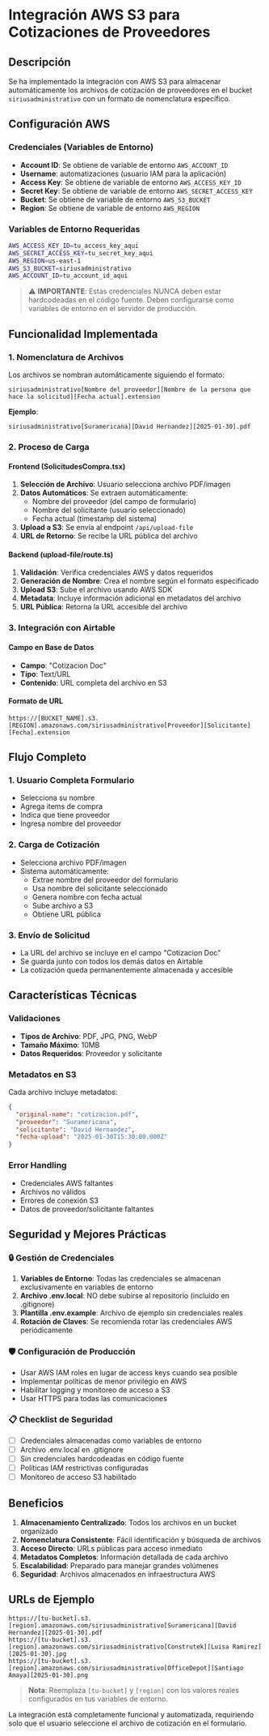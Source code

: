 # Integración AWS S3 para Cotizaciones de Proveedores

## Descripción
Se ha implementado la integración con AWS S3 para almacenar automáticamente los archivos de cotización de proveedores en el bucket `siriusadministrativo` con un formato de nomenclatura específico.

## Configuración AWS

### Credenciales (Variables de Entorno)
- **Account ID**: Se obtiene de variable de entorno `AWS_ACCOUNT_ID`
- **Username**: automatizaciones (usuario IAM para la aplicación)
- **Access Key**: Se obtiene de variable de entorno `AWS_ACCESS_KEY_ID`
- **Secret Key**: Se obtiene de variable de entorno `AWS_SECRET_ACCESS_KEY`
- **Bucket**: Se obtiene de variable de entorno `AWS_S3_BUCKET`
- **Region**: Se obtiene de variable de entorno `AWS_REGION`

### Variables de Entorno Requeridas
```bash
AWS_ACCESS_KEY_ID=tu_access_key_aqui
AWS_SECRET_ACCESS_KEY=tu_secret_key_aqui
AWS_REGION=us-east-1
AWS_S3_BUCKET=siriusadministrativo
AWS_ACCOUNT_ID=tu_account_id_aqui
```

> ⚠️ **IMPORTANTE**: Estas credenciales NUNCA deben estar hardcodeadas en el código fuente. Deben configurarse como variables de entorno en el servidor de producción. 

## Funcionalidad Implementada

### 1. Nomenclatura de Archivos
Los archivos se nombran automáticamente siguiendo el formato:
```
siriusadministrativo[Nombre del proveedor][Nombre de la persona que hace la solicitud][Fecha actual].extension
```

**Ejemplo**:
```
siriusadministrativo[Suramericana][David Hernandez][2025-01-30].pdf
```

### 2. Proceso de Carga

#### Frontend (SolicitudesCompra.tsx)
1. **Selección de Archivo**: Usuario selecciona archivo PDF/imagen
2. **Datos Automáticos**: Se extraen automáticamente:
   - Nombre del proveedor (del campo de formulario)
   - Nombre del solicitante (usuario seleccionado)
   - Fecha actual (timestamp del sistema)
3. **Upload a S3**: Se envía al endpoint `/api/upload-file`
4. **URL de Retorno**: Se recibe la URL pública del archivo

#### Backend (upload-file/route.ts)
1. **Validación**: Verifica credenciales AWS y datos requeridos
2. **Generación de Nombre**: Crea el nombre según el formato especificado
3. **Upload S3**: Sube el archivo usando AWS SDK
4. **Metadata**: Incluye información adicional en metadatos del archivo
5. **URL Pública**: Retorna la URL accesible del archivo

### 3. Integración con Airtable

#### Campo en Base de Datos
- **Campo**: "Cotizacion Doc"
- **Tipo**: Text/URL
- **Contenido**: URL completa del archivo en S3

#### Formato de URL
```
https://[BUCKET_NAME].s3.[REGION].amazonaws.com/siriusadministrativo[Proveedor][Solicitante][Fecha].extension
```

## Flujo Completo

### 1. Usuario Completa Formulario
- Selecciona su nombre
- Agrega items de compra
- Indica que tiene proveedor
- Ingresa nombre del proveedor

### 2. Carga de Cotización
- Selecciona archivo PDF/imagen
- Sistema automáticamente:
  - Extrae nombre del proveedor del formulario
  - Usa nombre del solicitante seleccionado
  - Genera nombre con fecha actual
  - Sube archivo a S3
  - Obtiene URL pública

### 3. Envío de Solicitud
- La URL del archivo se incluye en el campo "Cotizacion Doc"
- Se guarda junto con todos los demás datos en Airtable
- La cotización queda permanentemente almacenada y accesible

## Características Técnicas

### Validaciones
- **Tipos de Archivo**: PDF, JPG, PNG, WebP
- **Tamaño Máximo**: 10MB
- **Datos Requeridos**: Proveedor y solicitante

### Metadatos en S3
Cada archivo incluye metadatos:
```json
{
  "original-name": "cotizacion.pdf",
  "proveedor": "Suramericana",
  "solicitante": "David Hernandez",
  "fecha-upload": "2025-01-30T15:30:00.000Z"
}
```

### Error Handling
- Credenciales AWS faltantes
- Archivos no válidos
- Errores de conexión S3
- Datos de proveedor/solicitante faltantes

## Seguridad y Mejores Prácticas

### 🔒 Gestión de Credenciales
1. **Variables de Entorno**: Todas las credenciales se almacenan exclusivamente en variables de entorno
2. **Archivo .env.local**: NO debe subirse al repositorio (incluido en .gitignore)
3. **Plantilla .env.example**: Archivo de ejemplo sin credenciales reales
4. **Rotación de Claves**: Se recomienda rotar las credenciales AWS periódicamente

### 🛡️ Configuración de Producción
- Usar AWS IAM roles en lugar de access keys cuando sea posible
- Implementar políticas de menor privilegio en AWS
- Habilitar logging y monitoreo de acceso a S3
- Usar HTTPS para todas las comunicaciones

### 📋 Checklist de Seguridad
- [ ] Credenciales almacenadas como variables de entorno
- [ ] Archivo .env.local en .gitignore
- [ ] Sin credenciales hardcodeadas en código fuente
- [ ] Políticas IAM restrictivas configuradas
- [ ] Monitoreo de acceso S3 habilitado

## Beneficios

1. **Almacenamiento Centralizado**: Todos los archivos en un bucket organizado
2. **Nomenclatura Consistente**: Fácil identificación y búsqueda de archivos
3. **Acceso Directo**: URLs públicas para acceso inmediato
4. **Metadatos Completos**: Información detallada de cada archivo
5. **Escalabilidad**: Preparado para manejar grandes volúmenes
6. **Seguridad**: Archivos almacenados en infraestructura AWS

## URLs de Ejemplo

```
https://[tu-bucket].s3.[region].amazonaws.com/siriusadministrativo[Suramericana][David Hernandez][2025-01-30].pdf
https://[tu-bucket].s3.[region].amazonaws.com/siriusadministrativo[Construtek][Luisa Ramirez][2025-01-30].jpg
https://[tu-bucket].s3.[region].amazonaws.com/siriusadministrativo[OfficeDepot][Santiago Amaya][2025-01-30].png
```

> **Nota**: Reemplaza `[tu-bucket]` y `[region]` con los valores reales configurados en tus variables de entorno.

La integración está completamente funcional y automatizada, requiriendo solo que el usuario seleccione el archivo de cotización en el formulario.
